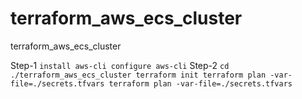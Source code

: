 # terraform_aws_ecs_cluster
terraform_aws_ecs_cluster

Step-1 
  `install aws-cli
   configure aws-cli`
Step-2
  `cd ./terraform_aws_ecs_cluster
  terraform init
  terraform plan -var-file=./secrets.tfvars
  terraform plan -var-file=./secrets.tfvars`
  

